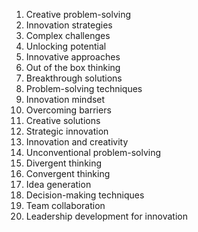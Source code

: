 1. Creative problem-solving
2. Innovation strategies
3. Complex challenges
4. Unlocking potential
5. Innovative approaches
6. Out of the box thinking
7. Breakthrough solutions
8. Problem-solving techniques
9. Innovation mindset
10. Overcoming barriers
11. Creative solutions
12. Strategic innovation
13. Innovation and creativity
14. Unconventional problem-solving
15. Divergent thinking
16. Convergent thinking
17. Idea generation
18. Decision-making techniques
19. Team collaboration
20. Leadership development for innovation
